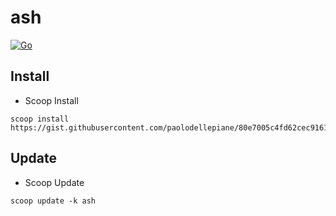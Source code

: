 # ash

[![Go](https://github.com/paolo-dellepiane/ash/actions/workflows/rust.yml/badge.svg)](https://github.com/paolo-dellepiane/ash/actions/workflows/rust.yml)

## Install

- Scoop Install

```
scoop install https://gist.githubusercontent.com/paolodellepiane/80e7005c4fd62cec9161f74bc2ad24ff/raw/ash.json
```

## Update

- Scoop Update

```
scoop update -k ash
```
